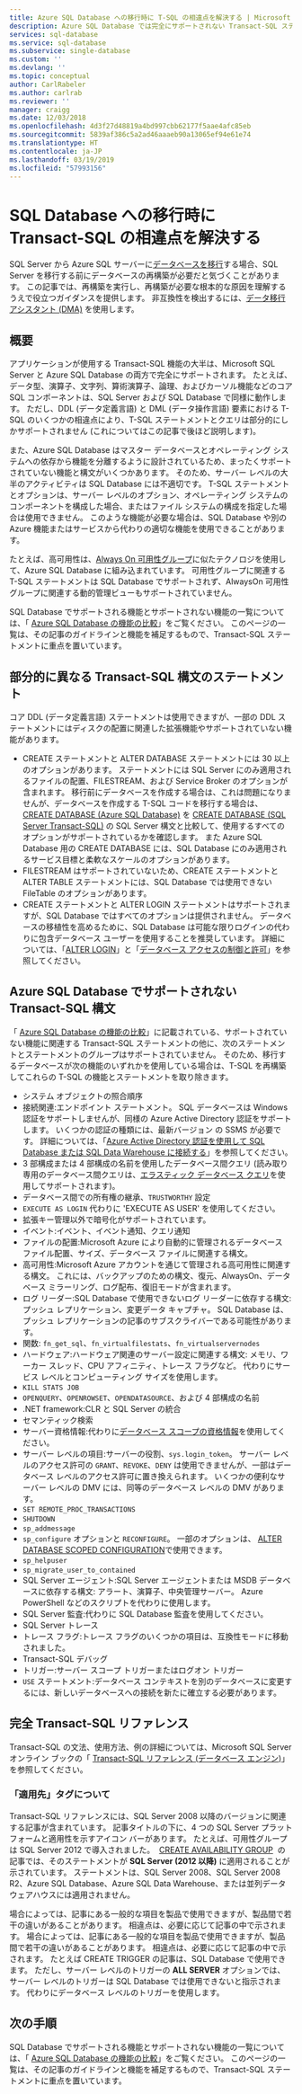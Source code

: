 ```yaml
---
title: Azure SQL Database への移行時に T-SQL の相違点を解決する | Microsoft Docs
description: Azure SQL Database では完全にサポートされない Transact-SQL ステートメント
services: sql-database
ms.service: sql-database
ms.subservice: single-database
ms.custom: ''
ms.devlang: ''
ms.topic: conceptual
author: CarlRabeler
ms.author: carlrab
ms.reviewer: ''
manager: craigg
ms.date: 12/03/2018
ms.openlocfilehash: 4d3f27d48819a4bd997cbb62177f5aae4afc85eb
ms.sourcegitcommit: 5839af386c5a2ad46aaaeb90a13065ef94e61e74
ms.translationtype: HT
ms.contentlocale: ja-JP
ms.lasthandoff: 03/19/2019
ms.locfileid: "57993156"
---
```

# <a name="resolving-transact-sql-differences-during-migration-to-sql-database"></a>SQL Database への移行時に Transact-SQL の相違点を解決する

SQL Server から Azure SQL サーバーに[データベースを移行](sql-database-single-database-migrate.md)する場合、SQL Server を移行する前にデータベースの再構築が必要だと気づくことがあります。 この記事では、再構築を実行し、再構築が必要な根本的な原因を理解するうえで役立つガイダンスを提供します。 非互換性を検出するには、[データ移行アシスタント (DMA)](https://www.microsoft.com/download/details.aspx?id=53595) を使用します。

## <a name="overview"></a>概要

アプリケーションが使用する Transact-SQL 機能の大半は、Microsoft SQL Server と Azure SQL Database の両方で完全にサポートされます。 たとえば、データ型、演算子、文字列、算術演算子、論理、およびカーソル機能などのコア SQL コンポーネントは、SQL Server および SQL Database で同様に動作します。 ただし、DDL (データ定義言語) と DML (データ操作言語) 要素における T-SQL のいくつかの相違点により、T-SQL ステートメントとクエリは部分的にしかサポートされません (これについてはこの記事で後ほど説明します)。

また、Azure SQL Database はマスター データベースとオペレーティング システムへの依存から機能を分離するように設計されているため、まったくサポートされていない機能と構文がいくつかあります。 そのため、サーバー レベルの大半のアクティビティは SQL Database には不適切です。 T-SQL ステートメントとオプションは、サーバー レベルのオプション、オペレーティング システムのコンポーネントを構成した場合、またはファイル システムの構成を指定した場合は使用できません。 このような機能が必要な場合は、SQL Database や別の Azure 機能またはサービスから代わりの適切な機能を使用できることがあります。

たとえば、高可用性は、[Always On 可用性グループ](https://docs.microsoft.com/sql/database-engine/availability-groups/windows/always-on-availability-groups-sql-server)に似たテクノロジを使用して、Azure SQL Database に組み込まれています。 可用性グループに関連する T-SQL ステートメントは SQL Database でサポートされず、AlwaysOn 可用性グループに関連する動的管理ビューもサポートされていません。

SQL Database でサポートされる機能とサポートされない機能の一覧については、「 [Azure SQL Database の機能の比較](sql-database-features.md)」をご覧ください。 このページの一覧は、その記事のガイドラインと機能を補足するもので、Transact-SQL ステートメントに重点を置いています。

## <a name="transact-sql-syntax-statements-with-partial-differences"></a>部分的に異なる Transact-SQL 構文のステートメント

コア DDL (データ定義言語) ステートメントは使用できますが、一部の DDL ステートメントにはディスクの配置に関連した拡張機能やサポートされていない機能があります。

- CREATE ステートメントと ALTER DATABASE ステートメントには 30 以上のオプションがあります。 ステートメントには SQL Server にのみ適用されるファイルの配置、FILESTREAM、および Service Broker のオプションが含まれます。 移行前にデータベースを作成する場合は、これは問題になりませんが、データベースを作成する T-SQL コードを移行する場合は、[CREATE DATABASE (Azure SQL Database)](https://msdn.microsoft.com/library/dn268335.aspx) を [CREATE DATABASE (SQL Server Transact-SQL)](https://msdn.microsoft.com/library/ms176061.aspx) の SQL Server 構文と比較して、使用するすべてのオプションがサポートされているかを確認します。 また Azure SQL Database 用の CREATE DATABASE には、SQL Database にのみ適用されるサービス目標と柔軟なスケールのオプションがあります。
- FILESTREAM はサポートされていないため、CREATE ステートメントと ALTER TABLE ステートメントには、SQL Database では使用できない FileTable のオプションがあります。
- CREATE ステートメントと ALTER LOGIN ステートメントはサポートされますが、SQL Database ではすべてのオプションは提供されません。 データベースの移植性を高めるために、SQL Database は可能な限りログインの代わりに包含データベース ユーザーを使用することを推奨しています。 詳細については、「[ALTER LOGIN](https://msdn.microsoft.com/library/ms189828.aspx)」と「[データベース アクセスの制御と許可](sql-database-manage-logins.md)」を参照してください。

## <a name="transact-sql-syntax-not-supported-in-azure-sql-database"></a>Azure SQL Database でサポートされない Transact-SQL 構文

「 [Azure SQL Database の機能の比較](sql-database-features.md)」に記載されている、サポートされていない機能に関連する Transact-SQL ステートメントの他に、次のステートメントとステートメントのグループはサポートされていません。 そのため、移行するデータベースが次の機能のいずれかを使用している場合は、T-SQL を再構築してこれらの T-SQL の機能とステートメントを取り除きます。

- システム オブジェクトの照合順序
- 接続関連:エンドポイント ステートメント。 SQL データベースは Windows 認証をサポートしませんが、同様の Azure Active Directory 認証をサポートします。 いくつかの認証の種類には、最新バージョン の SSMS が必要です。 詳細については、「[Azure Active Directory 認証を使用して SQL Database または SQL Data Warehouse に接続する](sql-database-aad-authentication.md)」を参照してください。
- 3 部構成または 4 部構成の名前を使用したデータベース間クエリ  (読み取り専用のデータベース間クエリは、[エラスティック データベース クエリ](sql-database-elastic-query-overview.md)を使用してサポートされます)。
- データベース間での所有権の継承、`TRUSTWORTHY` 設定
- `EXECUTE AS LOGIN` 代わりに 'EXECUTE AS USER' を使用してください。
- 拡張キー管理以外で暗号化がサポートされています。
- イベント:イベント、イベント通知、クエリ通知
- ファイルの配置:Microsoft Azure により自動的に管理されるデータベース ファイル配置、サイズ、データベース ファイルに関連する構文。
- 高可用性:Microsoft Azure アカウントを通じて管理される高可用性に関連する構文。 これには、バックアップのための構文、復元、AlwaysOn、データベース ミラーリング、ログ配布、復旧モードが含まれます。
- ログ リーダー:SQL Database で使用できないログ リーダーに依存する構文:プッシュ レプリケーション、変更データ キャプチャ。 SQL Database は、プッシュ レプリケーションの記事のサブスクライバーである可能性があります。
- 関数: `fn_get_sql`、`fn_virtualfilestats`、`fn_virtualservernodes`
- ハードウェア:ハードウェア関連のサーバー設定に関連する構文: メモリ、ワーカー スレッド、CPU アフィニティ、トレース フラグなど。 代わりにサービス レベルとコンピューティング サイズを使用します。
- `KILL STATS JOB`
- `OPENQUERY`、`OPENROWSET`、`OPENDATASOURCE`、および 4 部構成の名前
- .NET framework:CLR と SQL Server の統合
- セマンティック検索
- サーバー資格情報:代わりに[データベース スコープの資格情報](https://msdn.microsoft.com/library/mt270260.aspx)を使用してください。
- サーバー レベルの項目:サーバーの役割、`sys.login_token`。 サーバー レベルのアクセス許可の `GRANT`、`REVOKE`、`DENY` は使用できませんが、一部はデータベース レベルのアクセス許可に置き換えられます。 いくつかの便利なサーバー レベルの DMV には、同等のデータベース レベルの DMV があります。
- `SET REMOTE_PROC_TRANSACTIONS`
- `SHUTDOWN`
- `sp_addmessage`
- `sp_configure` オプションと `RECONFIGURE`。 一部のオプションは、 [ALTER DATABASE SCOPED CONFIGURATION](https://msdn.microsoft.com/library/mt629158.aspx)で使用できます。
- `sp_helpuser`
- `sp_migrate_user_to_contained`
- SQL Server エージェント:SQL Server エージェントまたは MSDB データベースに依存する構文: アラート、演算子、中央管理サーバー。 Azure PowerShell などのスクリプトを代わりに使用します。
- SQL Server 監査:代わりに SQL Database 監査を使用してください。
- SQL Server トレース
- トレース フラグ:トレース フラグのいくつかの項目は、互換性モードに移動されました。
- Transact-SQL デバッグ
- トリガー:サーバー スコープ トリガーまたはログオン トリガー
- `USE` ステートメント:データベース コンテキストを別のデータベースに変更するには、新しいデータベースへの接続を新たに確立する必要があります。

## <a name="full-transact-sql-reference"></a>完全 Transact-SQL リファレンス

Transact-SQL の文法、使用方法、例の詳細については、Microsoft SQL Server オンライン ブックの「 [Transact-SQL リファレンス (データベース エンジン)](https://msdn.microsoft.com/library/bb510741.aspx)」を参照してください。 

### <a name="about-the-applies-to-tags"></a>「適用先」タグについて

Transact-SQL リファレンスには、SQL Server 2008 以降のバージョンに関連する記事が含まれています。 記事タイトルの下に、4 つの SQL Server プラットフォームと適用性を示すアイコン バーがあります。 たとえば、可用性グループは SQL Server 2012 で導入されました。  [CREATE AVAILABILITY GROUP](https://msdn.microsoft.com/library/ff878399.aspx)  の記事では、そのステートメントが **SQL Server (2012 以降)** に適用されることが示されています。 ステートメントは、SQL Server 2008、SQL Server 2008 R2、Azure SQL Database、Azure SQL Data Warehouse、または並列データ ウェアハウスには適用されません。

場合によっては、記事にある一般的な項目を製品で使用できますが、製品間で若干の違いがあることがあります。 相違点は、必要に応じて記事の中で示されます。 場合によっては、記事にある一般的な項目を製品で使用できますが、製品間で若干の違いがあることがあります。 相違点は、必要に応じて記事の中で示されます。 たとえば CREATE TRIGGER の記事は、SQL Database で使用できます。 ただし、サーバー レベルのトリガーの **ALL SERVER** オプションでは、サーバー レベルのトリガーは SQL Database では使用できないと指示されます。 代わりにデータベース レベルのトリガーを使用します。

## <a name="next-steps"></a>次の手順

SQL Database でサポートされる機能とサポートされない機能の一覧については、「 [Azure SQL Database の機能の比較](sql-database-features.md)」をご覧ください。 このページの一覧は、その記事のガイドラインと機能を補足するもので、Transact-SQL ステートメントに重点を置いています。
